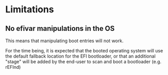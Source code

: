 Limitations
===========

No efivar manipulations in the OS
---------------------------------

This means that manipulating boot entries will not work.

For the time being, it is expected that the booted operating system will use
the default fallback location for the EFI bootloader, or that an additional
"stage" will be added by the end-user to scan and boot a bootloader (e.g.
rEFInd)
